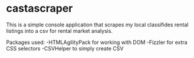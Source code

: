 # castascraper

This is a simple console application that scrapes my local classifides rental listings into a csv for rental market analysis.

Packages used:
-HTMLAgilityPack for working with DOM
-Fizzler for extra CSS selectors
-CSVHelper to simply create CSV
